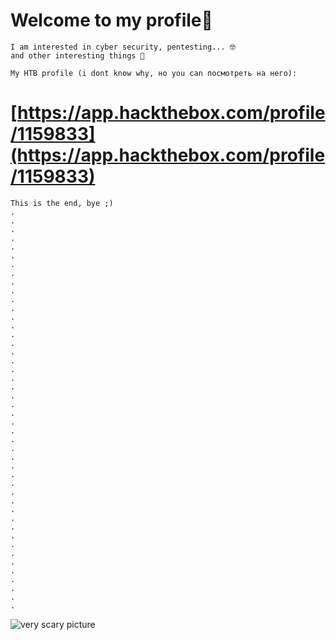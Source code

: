 # Welcome to my profile🍻

	I am interested in cyber security, pentesting... 🤓
	and other interesting things 🧐

	My HTB profile (i dont know why, но you can посмотреть на него):
	
# [https://app.hackthebox.com/profile/1159833](https://app.hackthebox.com/profile/1159833)

	This is the end, bye ;)
	.
	.
	.
	.
	.
	.
	.
	.
	.
	.
	.
	.
	.
	.
	.
	.
	.
	.
	.
	.
	.
	.
	.
	.
	.
	.
	.
	.
	.
	.
	.
	.
	.
	.
	.
	.
	.
	.
	.
	.
	.
	.
	.
	.
	.
	.
	

![very scary picture](https://www.meme-arsenal.com/memes/21eaa7e83d588c1bc5dadaec5178b36a.jpg)
